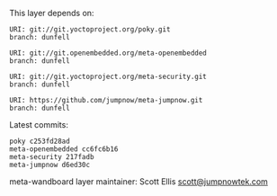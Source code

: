 This layer depends on:

    URI: git://git.yoctoproject.org/poky.git
    branch: dunfell

    URI: git://git.openembedded.org/meta-openembedded
    branch: dunfell

    URI: git://git.yoctoproject.org/meta-security.git
    branch: dunfell

    URI: https://github.com/jumpnow/meta-jumpnow.git
    branch: dunfell

Latest commits:

    poky c253fd28ad
    meta-openembedded cc6fc6b16
    meta-security 217fadb
    meta-jumpnow d6ed30c

meta-wandboard layer maintainer: Scott Ellis <scott@jumpnowtek.com>
